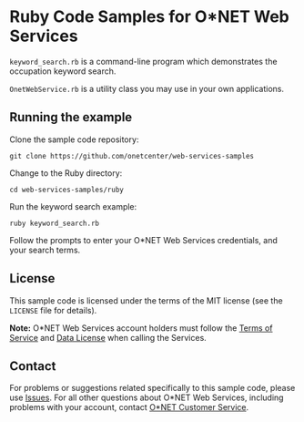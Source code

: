 # Ruby Code Samples for O\*NET Web Services

`keyword_search.rb` is a command-line program which demonstrates the occupation keyword search.

`OnetWebService.rb` is a utility class you may use in your own applications.

## Running the example

Clone the sample code repository:

    git clone https://github.com/onetcenter/web-services-samples

Change to the Ruby directory:

    cd web-services-samples/ruby

Run the keyword search example:

    ruby keyword_search.rb

Follow the prompts to enter your O*NET Web Services credentials, and your search terms.

## License

This sample code is licensed under the terms of the MIT license (see the `LICENSE` file for details).

**Note:** O\*NET Web Services account holders must follow the [Terms of Service](https://services.onetcenter.org/terms) and [Data License](https://services.onetcenter.org/help/license_data) when calling the Services.

## Contact

For problems or suggestions related specifically to this sample code, please use [Issues](https://github.com/onetcenter/web-services-samples/issues/). For all other questions about O\*NET Web Services, including problems with your account, contact [O\*NET Customer Service](mailto:onet@onetcenter.org).
